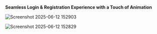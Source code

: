 **Seamless Login & Registration Experience with a Touch of Animation**


![Screenshot 2025-06-12 152903](https://github.com/user-attachments/assets/3ea00dc1-52e5-4851-bd43-d31e9e580625)

![Screenshot 2025-06-12 152829](https://github.com/user-attachments/assets/7108244b-12d8-42e0-8ec0-6a03bd0d56aa)
